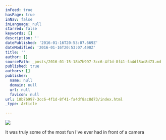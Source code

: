 ```yaml
---
inFeed: true
hasPage: true
inNav: false
inLanguage: null
starred: false
keywords: []
description: ''
datePublished: '2016-01-16T20:53:07.669Z'
dateModified: '2016-01-16T20:53:07.490Z'
title: ''
author: []
sourcePath: _posts/2016-01-15-18b7b997-3cc6-4f1d-8f41-fa4df8ac8d73.md
published: true
authors: []
publisher:
  name: null
  domain: null
  url: null
  favicon: null
url: 18b7b997-3cc6-4f1d-8f41-fa4df8ac8d73/index.html
_type: Article

---
```

![](https://s3-us-west-2.amazonaws.com/the-grid-img/p/65be5aa622c7dd722e8f5c4c9f641c9294cb8a4a.jpg)

It was truly some of the most fun I've ever had in front of a camera